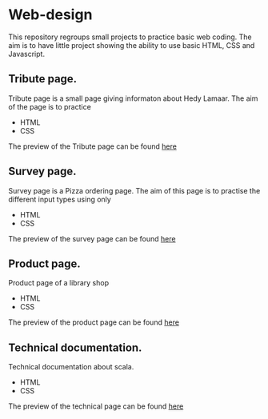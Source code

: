 # Web-design
This repository regroups small projects to practice basic web coding. The aim is to have little project showing the ability to use basic HTML, CSS  and Javascript.

## Tribute page.

Tribute page is a small page giving informaton about Hedy Lamaar. The aim of the page is to practice 

* HTML
* CSS

The preview of the Tribute page can be found <a href="http://htmlpreview.github.io/?https://github.com/khanr1/Web-design/blob/master/TributePage/Hedy_Lamaar.html">here</a>

## Survey page.

Survey page is a Pizza ordering page. The aim of this page is to practise the different input types using only

* HTML
* CSS

The preview of the survey page can be found <a href="http://htmlpreview.github.io/?https://github.com/khanr1/Web-design/blob/master/Survey/surveyForm.html">here</a>

## Product page.

Product page of a library shop

* HTML
* CSS

The preview of the product page can be found <a href="http://htmlpreview.github.io/?https://github.com/khanr1/Web-design/blob/master/ProductPage/main.html">here</a>

## Technical documentation.

Technical documentation about scala.

* HTML
* CSS

The preview of the technical page can be found <a href="http://htmlpreview.github.io/?https://github.com/khanr1/Web-design/blob/master/Technical_Documentation_Page/index.html">here</a>
